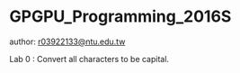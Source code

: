 # GPGPU_Programming_2016S
author: r03922133@ntu.edu.tw

Lab 0 : Convert all characters to be capital.

